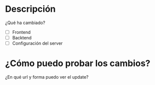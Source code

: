 # Descripción
¿Qué ha cambiado?

- [ ] Frontend
- [ ] Backtend
- [ ] Configuración del server

# ¿Cómo puedo probar los cambios?
¿En qué url y forma puedo ver el update?
